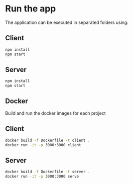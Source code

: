 # Run the app

The application can be executed in separated folders using:

## Client

```bash
npm install
npm start
```

## Server

```bash
npm install
npm start
```

## Docker
Build and run the docker images for each project

## Client

```bash
docker build -f Dockerfile -t client .
docker run -it -p 3000:3000 client
```

## Server

```bash
docker build -f Dockerfile -t server .
docker run -it -p 3000:3000 serve
